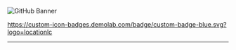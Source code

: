<!-- Banner -->

<p align="center">
  
![GitHub Banner](https://user-images.githubusercontent.com/124378648/230798080-4f13aaa4-2d6c-4018-aa9d-8e08424eb6c6.gif)
  
</p>

<!-- Icons section -->

https://custom-icon-badges.demolab.com/badge/custom-badge-blue.svg?logo=locationlc


---
